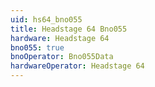 ```yaml
---
uid: hs64_bno055
title: Headstage 64 Bno055
hardware: Headstage 64
bno055: true
bnoOperator: Bno055Data
hardwareOperator: Headstage 64
---
```

